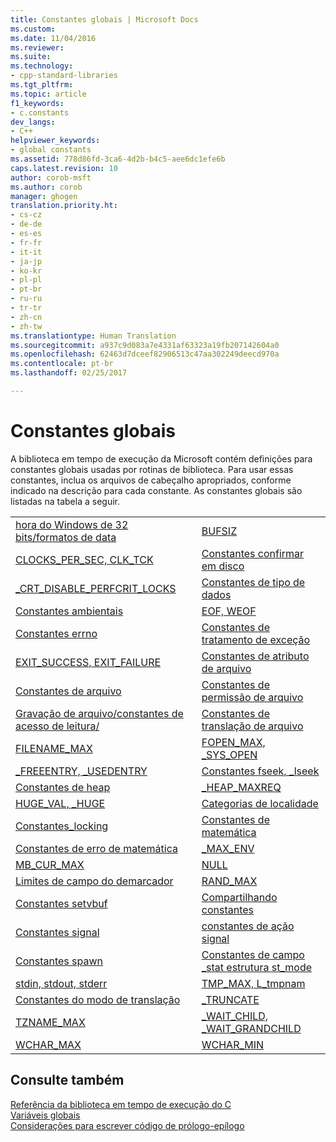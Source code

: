 ```yaml
---
title: Constantes globais | Microsoft Docs
ms.custom: 
ms.date: 11/04/2016
ms.reviewer: 
ms.suite: 
ms.technology:
- cpp-standard-libraries
ms.tgt_pltfrm: 
ms.topic: article
f1_keywords:
- c.constants
dev_langs:
- C++
helpviewer_keywords:
- global constants
ms.assetid: 778d86fd-3ca6-4d2b-b4c5-aee6dc1efe6b
caps.latest.revision: 10
author: corob-msft
ms.author: corob
manager: ghogen
translation.priority.ht:
- cs-cz
- de-de
- es-es
- fr-fr
- it-it
- ja-jp
- ko-kr
- pl-pl
- pt-br
- ru-ru
- tr-tr
- zh-cn
- zh-tw
ms.translationtype: Human Translation
ms.sourcegitcommit: a937c9d083a7e4331af63323a19fb207142604a0
ms.openlocfilehash: 62463d7dceef82906513c47aa302249deecd970a
ms.contentlocale: pt-br
ms.lasthandoff: 02/25/2017

---
```

# <a name="global-constants"></a>Constantes globais
A biblioteca em tempo de execução da Microsoft contém definições para constantes globais usadas por rotinas de biblioteca. Para usar essas constantes, inclua os arquivos de cabeçalho apropriados, conforme indicado na descrição para cada constante. As constantes globais são listadas na tabela a seguir.  
  
|||  
|-|-|  
|[hora do Windows de 32 bits/formatos de data](../c-runtime-library/32-bit-windows-time-date-formats.md)|[BUFSIZ](../c-runtime-library/bufsiz.md)|  
|[CLOCKS_PER_SEC, CLK_TCK](../c-runtime-library/clocks-per-sec-clk-tck.md)|[Constantes confirmar em disco](../c-runtime-library/commit-to-disk-constants.md)|  
|[_CRT_DISABLE_PERFCRIT_LOCKS](../c-runtime-library/crt-disable-perfcrit-locks.md)|[Constantes de tipo de dados](../c-runtime-library/data-type-constants.md)|  
|[Constantes ambientais](../c-runtime-library/environmental-constants.md)|[EOF, WEOF](../c-runtime-library/eof-weof.md)|  
|[Constantes errno](../c-runtime-library/errno-constants.md)|[Constantes de tratamento de exceção](../c-runtime-library/exception-handling-constants.md)|  
|[EXIT_SUCCESS, EXIT_FAILURE](../c-runtime-library/exit-success-exit-failure.md)|[Constantes de atributo de arquivo](../c-runtime-library/file-attribute-constants.md)|  
|[Constantes de arquivo](../c-runtime-library/file-constants.md)|[Constantes de permissão de arquivo](../c-runtime-library/file-permission-constants.md)|  
|[Gravação de arquivo/constantes de acesso de leitura/](../c-runtime-library/file-read-write-access-constants.md)|[Constantes de translação de arquivo](../c-runtime-library/file-translation-constants.md)|  
|[FILENAME_MAX](../c-runtime-library/filename-max.md)|[FOPEN_MAX, _SYS_OPEN](../c-runtime-library/fopen-max-sys-open.md)|  
|[_FREEENTRY, _USEDENTRY](../c-runtime-library/freeentry-usedentry.md)|[Constantes fseek, _lseek](../c-runtime-library/fseek-lseek-constants.md)|  
|[Constantes de heap](../c-runtime-library/heap-constants.md)|[_HEAP_MAXREQ](../c-runtime-library/heap-maxreq.md)|  
|[HUGE_VAL, _HUGE](../c-runtime-library/huge-val-huge.md)|[Categorias de localidade](../c-runtime-library/locale-categories.md)|  
|[Constantes_locking](../c-runtime-library/locking-constants.md)|[Constantes de matemática](../c-runtime-library/math-constants.md)|  
|[Constantes de erro de matemática](../c-runtime-library/math-error-constants.md)|[_MAX_ENV](../c-runtime-library/max-env.md)|  
|[MB_CUR_MAX](../c-runtime-library/mb-cur-max.md)|[NULL](../c-runtime-library/null-crt.md)|  
|[Limites de campo do demarcador](../c-runtime-library/path-field-limits.md)|[RAND_MAX](../c-runtime-library/rand-max.md)|  
|[Constantes setvbuf](../c-runtime-library/setvbuf-constants.md)|[Compartilhando constantes](../c-runtime-library/sharing-constants.md)|  
|[Constantes signal](../c-runtime-library/signal-constants.md)|[constantes de ação signal](../c-runtime-library/signal-action-constants.md)|  
|[Constantes spawn](../c-runtime-library/spawn-constants.md)|[Constantes de campo _stat estrutura st_mode](../c-runtime-library/stat-structure-st-mode-field-constants.md)|  
|[stdin, stdout, stderr](../c-runtime-library/stdin-stdout-stderr.md)|[TMP_MAX, L_tmpnam](../c-runtime-library/tmp-max-l-tmpnam.md)|  
|[Constantes do modo de translação](../c-runtime-library/translation-mode-constants.md)|[_TRUNCATE](../c-runtime-library/truncate.md)|  
|[TZNAME_MAX](../c-runtime-library/tzname-max.md)|[_WAIT_CHILD, _WAIT_GRANDCHILD](../c-runtime-library/wait-child-wait-grandchild.md)|  
|[WCHAR_MAX](../c-runtime-library/wchar-max.md)|[WCHAR_MIN](../c-runtime-library/wchar-min.md)|  
  
## <a name="see-also"></a>Consulte também  
 [Referência da biblioteca em tempo de execução do C](../c-runtime-library/c-run-time-library-reference.md)   
 [Variáveis globais](../c-runtime-library/global-variables.md)   
 [Considerações para escrever código de prólogo-epílogo](../cpp/considerations-for-writing-prolog-epilog-code.md)
